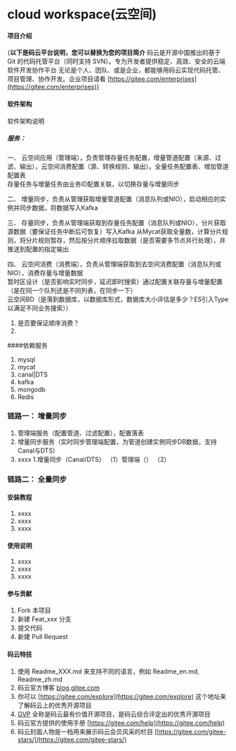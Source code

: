 # cloud workspace(云空间)

#### 项目介绍
{**以下是码云平台说明，您可以替换为您的项目简介**
码云是开源中国推出的基于 Git 的代码托管平台（同时支持 SVN）。专为开发者提供稳定、高效、安全的云端软件开发协作平台
无论是个人、团队、或是企业，都能够用码云实现代码托管、项目管理、协作开发。企业项目请看 [https://gitee.com/enterprises](https://gitee.com/enterprises)}


#### 软件架构
软件架构说明
##### 服务：
一、 云空间应用（管理端），负责管理存量任务配置，增量管道配置（来源、过滤、输出），云空间消费配置（源、转换规则、输出）。全量任务配置表、增加管道配置表   
存量任务与增量任务由业务ID配置关联，以切换存量与增量同步  

二、 增量同步，负责从管理获取增量管道配置（消息队列或NIO），启动相应的实例并同步数据，将数据写入Kafka  

三、 存量同步，负责从管理端获取到存量任务配置（消息队列或NIO），分片获取源数据（要保证任务中断后可恢复）写入Kafka
从Mycat获取全量数，计算分片规则，将分片规则暂存，然后按分片顺序拉取数据（是否需要多节点并行处理），并推送到配置的指定输出  

四、 云空间消费（消费端），负责从管理端获取到去空间消费配置（消息队列或NIO），消费存量与增量数据  
暂时区设计（是否影响实时同步，延迟即时搜索）通过配置关联存量与增量配置（是在同一个队列还是不同列表，在同步一下）   
云空间BD（是落到数据库，以数据库形式，数据库大小评估是多少？ES引入Type以满足不同业务搜索））  

1. 是否要保证顺序消费？
2. 

####依赖服务
1. mysql  
2. mycat
3. canal|DTS
4. kafka
5. mongodb
6. Redis






### 链路一： 增量同步

1. 管理端服务（配置管道、过滤配置），配置落表
2. 增量同步服务（实时同步管理端配置，为管道创建实例同步DB数据，支持Canal与DTS）
3. xxxx
   1.增量同步（Canal/DTS）
   （1）管理端（）
   （2）

### 链路二： 全量同步


#### 安装教程

1. xxxx
2. xxxx
3. xxxx

#### 使用说明

1. xxxx
2. xxxx
3. xxxx

#### 参与贡献

1. Fork 本项目
2. 新建 Feat_xxx 分支
3. 提交代码
4. 新建 Pull Request


#### 码云特技

1. 使用 Readme\_XXX.md 来支持不同的语言，例如 Readme\_en.md, Readme\_zh.md
2. 码云官方博客 [blog.gitee.com](https://blog.gitee.com)
3. 你可以 [https://gitee.com/explore](https://gitee.com/explore) 这个地址来了解码云上的优秀开源项目
4. [GVP](https://gitee.com/gvp) 全称是码云最有价值开源项目，是码云综合评定出的优秀开源项目
5. 码云官方提供的使用手册 [https://gitee.com/help](https://gitee.com/help)
6. 码云封面人物是一档用来展示码云会员风采的栏目 [https://gitee.com/gitee-stars/](https://gitee.com/gitee-stars/)

